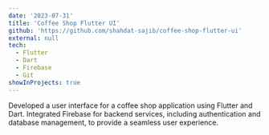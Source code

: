 ```yaml
---
date: '2023-07-31'
title: 'Coffee Shop Flutter UI'
github: 'https://github.com/shahdat-sajib/coffee-shop-flutter-ui'
external: null
tech:
  - Flutter
  - Dart
  - Firebase
  - Git
showInProjects: true
---
```


Developed a user interface for a coffee shop application using Flutter and Dart. Integrated Firebase for backend services, including authentication and database management, to provide a seamless user experience.
